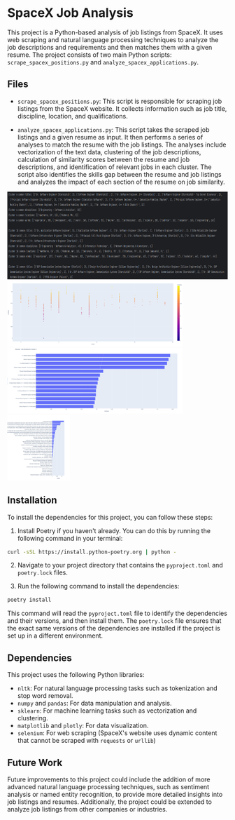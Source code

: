 # SpaceX Job Analysis

This project is a Python-based analysis of job listings from SpaceX. It uses web scraping and natural language
processing techniques to analyze the job descriptions and requirements and then matches them with a given resume. The
project consists of two main Python scripts: `scrape_spacex_positions.py` and `analyze_spacex_applications.py`.

## Files

- `scrape_spacex_positions.py`: This script is responsible for scraping job listings from the SpaceX website. It
  collects information such as job title, discipline, location, and qualifications.

- `analyze_spacex_applications.py`: This script takes the scraped job listings and a given resume as input. It then
  performs a series of analyses to match the resume with the job listings. The analyses include vectorization of the
  text data, clustering of the job descriptions, calculation of similarity scores between the resume and job
  descriptions, and identification of relevant jobs in each cluster. The script also identifies the skills gap between
  the resume and job listings and analyzes the impact of each section of the resume on job similarity.

<p float="center">
    <img src="https://github.com/Bucanero06/SpaceX_Job_Analysis/blob/master/static/Screenshot%20from%202023-12-08%2015-59-14.png" height="200" />
    <img src="https://github.com/Bucanero06/SpaceX_Job_Analysis/blob/master/static/Screenshot%20from%202023-12-08%2015-50-30.png" height="150" />
    <img src="https://github.com/Bucanero06/SpaceX_Job_Analysis/blob/master/static/Screenshot%20from%202023-12-08%2015-50-38.png" height="150" />
    <img src="https://github.com/Bucanero06/SpaceX_Job_Analysis/blob/master/static/Screenshot%20from%202023-12-08%2015-51-00.png" height="150" />
</p>
  
  
  ## Installation

To install the dependencies for this project, you can follow these steps:

1. Install Poetry if you haven't already. You can do this by running the following command in your terminal:

```bash
curl -sSL https://install.python-poetry.org | python -
```

2. Navigate to your project directory that contains the `pyproject.toml` and `poetry.lock` files.

3. Run the following command to install the dependencies:

```bash
poetry install
```

This command will read the `pyproject.toml` file to identify the dependencies and their versions, and then install them. The `poetry.lock` file ensures that the exact same versions of the dependencies are installed if the project is set up in a different environment.

## Dependencies

This project uses the following Python libraries:

- `nltk`: For natural language processing tasks such as tokenization and stop word removal.
- `numpy` and `pandas`: For data manipulation and analysis.
- `sklearn`: For machine learning tasks such as vectorization and clustering.
- `matplotlib` and `plotly`: For data visualization.
- `selenium`: For web scraping (SpaceX's website uses dynamic content that cannot be scraped with `requests`
  or `urllib`)

## Future Work

Future improvements to this project could include the addition of more advanced natural language processing techniques,
such as sentiment analysis or named entity recognition, to provide more detailed insights into job listings and
resumes. Additionally, the project could be extended to analyze job listings from other companies or industries.
